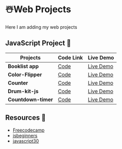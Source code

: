
#  ☃️Web Projects

Here I am adding my web projects

## JavaScript Project 👻

| Projects  | Code Link | Live Demo |
| ------------- | ------------- | ------------- |
| **Booklist app** | [Code](https://github.com/sohil-sisodiya/booklist-app)  |[Live Demo](https://sohil-sisodiya.github.io/booklist-app/)  |
| **Color-Flipper** | [Code](https://github.com/sohil-sisodiya/color-flipper)  |[Live Demo](https://sohil-sisodiya.github.io/color-flipper/)  |
| **Counter** | [Code](https://github.com/sohil-sisodiya/counter-web)  |[Live Demo](https://sohil-sisodiya.github.io/counter-web/) |
| **Drum-kit-js** | [Code](https://github.com/sohil-sisodiya/Drum-kit-js)  |[Live Demo](https://sohil-sisodiya.github.io/Drum-kit-js/) |
| **Countdown-timer** | [Code](https://github.com/sohil-sisodiya/countdown-timer)  |[Live Demo](https://sohil-sisodiya.github.io/countdown-timer/) |

## Resources 📖

 - [Freecodecamp](https://www.freecodecamp.org/learn/)
 - [jsbeginners](https://jsbeginners.com/)
 - [javascript30](https://javascript30.com/)

